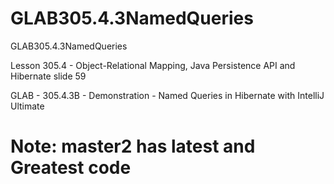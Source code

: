 # GLAB305.4.3NamedQueries
GLAB305.4.3NamedQueries

Lesson 305.4 - Object-Relational Mapping, Java Persistence API and Hibernate  slide 59


GLAB - 305.4.3B - Demonstration - Named Queries in Hibernate with IntelliJ Ultimate


# Note: master2   has latest and Greatest code

